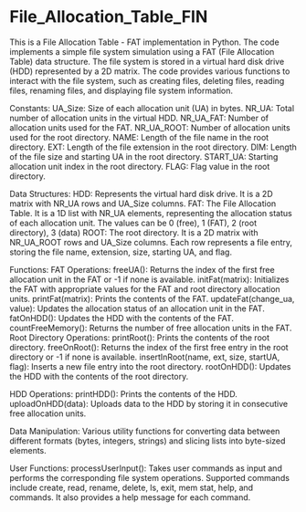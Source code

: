 # File_Allocation_Table_FIN
This is a File Allocation Table - FAT implementation in Python.
The code implements a simple file system simulation using a FAT (File Allocation Table) data structure. 
The file system is stored in a virtual hard disk drive (HDD) represented by a 2D matrix. 
The code provides various functions to interact with the file system, such as creating files, deleting files, reading files, 
renaming files, and displaying file system information.

Constants:
UA_Size: Size of each allocation unit (UA) in bytes.
NR_UA: Total number of allocation units in the virtual HDD.
NR_UA_FAT: Number of allocation units used for the FAT.
NR_UA_ROOT: Number of allocation units used for the root directory.
NAME: Length of the file name in the root directory.
EXT: Length of the file extension in the root directory.
DIM: Length of the file size and starting UA in the root directory.
START_UA: Starting allocation unit index in the root directory.
FLAG: Flag value in the root directory.


Data Structures:
HDD: Represents the virtual hard disk drive. It is a 2D matrix with NR_UA rows and UA_Size columns.
FAT: The File Allocation Table. It is a 1D list with NR_UA elements, representing the allocation status of each allocation unit.
The values can be 0 (free), 1 (FAT), 2 (root directory), 3 (data)
ROOT: The root directory. It is a 2D matrix with NR_UA_ROOT rows and UA_Size columns. 
Each row represents a file entry, storing the file name, extension, size, starting UA, and flag.

Functions:
FAT Operations:
freeUA(): Returns the index of the first free allocation unit in the FAT or -1 if none is available.
initFat(matrix): Initializes the FAT with appropriate values for the FAT and root directory allocation units.
printFat(matrix): Prints the contents of the FAT.
updateFat(change_ua, value): Updates the allocation status of an allocation unit in the FAT.
fatOnHDD(): Updates the HDD with the contents of the FAT.
countFreeMemory(): Returns the number of free allocation units in the FAT.
Root Directory Operations:
printRoot(): Prints the contents of the root directory.
freeOnRoot(): Returns the index of the first free entry in the root directory or -1 if none is available.
insertInRoot(name, ext, size, startUA, flag): Inserts a new file entry into the root directory.
rootOnHDD(): Updates the HDD with the contents of the root directory.

HDD Operations:
printHDD(): Prints the contents of the HDD.
uploadOnHDD(data): Uploads data to the HDD by storing it in consecutive free allocation units.

Data Manipulation:
Various utility functions for converting data between different formats (bytes, integers, strings) and slicing lists into byte-sized elements.

User Functions:
processUserInput(): Takes user commands as input and performs the corresponding file system operations. Supported commands include create, read, rename, delete, ls, exit, mem stat, help, and commands. It also provides a help message for each command.
